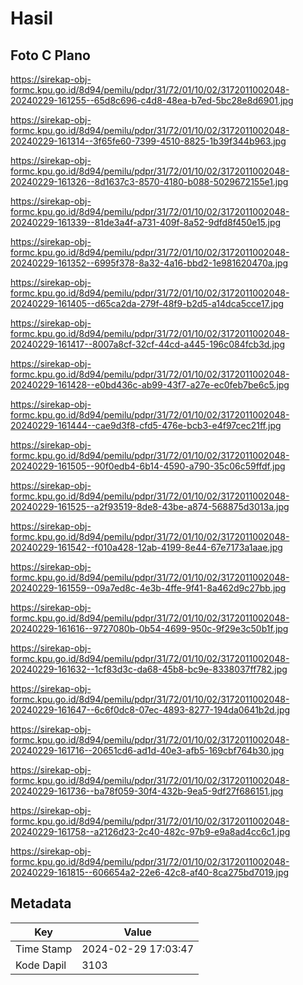 # Hasil

## Foto C Plano

https://sirekap-obj-formc.kpu.go.id/8d94/pemilu/pdpr/31/72/01/10/02/3172011002048-20240229-161255--65d8c696-c4d8-48ea-b7ed-5bc28e8d6901.jpg

https://sirekap-obj-formc.kpu.go.id/8d94/pemilu/pdpr/31/72/01/10/02/3172011002048-20240229-161314--3f65fe60-7399-4510-8825-1b39f344b963.jpg

https://sirekap-obj-formc.kpu.go.id/8d94/pemilu/pdpr/31/72/01/10/02/3172011002048-20240229-161326--8d1637c3-8570-4180-b088-5029672155e1.jpg

https://sirekap-obj-formc.kpu.go.id/8d94/pemilu/pdpr/31/72/01/10/02/3172011002048-20240229-161339--81de3a4f-a731-409f-8a52-9dfd8f450e15.jpg

https://sirekap-obj-formc.kpu.go.id/8d94/pemilu/pdpr/31/72/01/10/02/3172011002048-20240229-161352--6995f378-8a32-4a16-bbd2-1e981620470a.jpg

https://sirekap-obj-formc.kpu.go.id/8d94/pemilu/pdpr/31/72/01/10/02/3172011002048-20240229-161405--d65ca2da-279f-48f9-b2d5-a14dca5cce17.jpg

https://sirekap-obj-formc.kpu.go.id/8d94/pemilu/pdpr/31/72/01/10/02/3172011002048-20240229-161417--8007a8cf-32cf-44cd-a445-196c084fcb3d.jpg

https://sirekap-obj-formc.kpu.go.id/8d94/pemilu/pdpr/31/72/01/10/02/3172011002048-20240229-161428--e0bd436c-ab99-43f7-a27e-ec0feb7be6c5.jpg

https://sirekap-obj-formc.kpu.go.id/8d94/pemilu/pdpr/31/72/01/10/02/3172011002048-20240229-161444--cae9d3f8-cfd5-476e-bcb3-e4f97cec21ff.jpg

https://sirekap-obj-formc.kpu.go.id/8d94/pemilu/pdpr/31/72/01/10/02/3172011002048-20240229-161505--90f0edb4-6b14-4590-a790-35c06c59ffdf.jpg

https://sirekap-obj-formc.kpu.go.id/8d94/pemilu/pdpr/31/72/01/10/02/3172011002048-20240229-161525--a2f93519-8de8-43be-a874-568875d3013a.jpg

https://sirekap-obj-formc.kpu.go.id/8d94/pemilu/pdpr/31/72/01/10/02/3172011002048-20240229-161542--f010a428-12ab-4199-8e44-67e7173a1aae.jpg

https://sirekap-obj-formc.kpu.go.id/8d94/pemilu/pdpr/31/72/01/10/02/3172011002048-20240229-161559--09a7ed8c-4e3b-4ffe-9f41-8a462d9c27bb.jpg

https://sirekap-obj-formc.kpu.go.id/8d94/pemilu/pdpr/31/72/01/10/02/3172011002048-20240229-161616--9727080b-0b54-4699-950c-9f29e3c50b1f.jpg

https://sirekap-obj-formc.kpu.go.id/8d94/pemilu/pdpr/31/72/01/10/02/3172011002048-20240229-161632--1cf83d3c-da68-45b8-bc9e-8338037ff782.jpg

https://sirekap-obj-formc.kpu.go.id/8d94/pemilu/pdpr/31/72/01/10/02/3172011002048-20240229-161647--6c6f0dc8-07ec-4893-8277-194da0641b2d.jpg

https://sirekap-obj-formc.kpu.go.id/8d94/pemilu/pdpr/31/72/01/10/02/3172011002048-20240229-161716--20651cd6-ad1d-40e3-afb5-169cbf764b30.jpg

https://sirekap-obj-formc.kpu.go.id/8d94/pemilu/pdpr/31/72/01/10/02/3172011002048-20240229-161736--ba78f059-30f4-432b-9ea5-9df27f686151.jpg

https://sirekap-obj-formc.kpu.go.id/8d94/pemilu/pdpr/31/72/01/10/02/3172011002048-20240229-161758--a2126d23-2c40-482c-97b9-e9a8ad4cc6c1.jpg

https://sirekap-obj-formc.kpu.go.id/8d94/pemilu/pdpr/31/72/01/10/02/3172011002048-20240229-161815--606654a2-22e6-42c8-af40-8ca275bd7019.jpg


## Metadata

| Key        | Value               |
| ---------- | ------------------- |
| Time Stamp | 2024-02-29 17:03:47 |
| Kode Dapil | 3103                |



